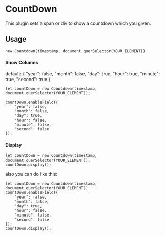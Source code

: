 CountDown
========================================
This plugin sets a span or div to show a countdown which you given.

## Usage
```
new Countdown(timestamp, document.querSelector(YOUR_ELEMENT))
```
#### Show Columns
default: {
	"year": false,
	"month": false,
	"day": true,
	"hour": true,
	"minute": true,
	"second": true
}
```
let countDown = new Countdown(timestamp, document.querSelector(YOUR_ELEMENT));

countDown.enableField({
	"year": false,
	"month": false,
	"day": true,
	"hour": false,
	"minute": false,
	"second": false
});
```

#### Display
```
let countDown = new Countdown(timestamp, document.querSelector(YOUR_ELEMENT));
countDown.display();
```
also you can do like this:
```
let countDown = new Countdown(timestamp, document.querSelector(YOUR_ELEMENT))
countDown.enableField({
	"year": false,
	"month": false,
	"day": true,
	"hour": false,
	"minute": false,
	"second": false
});
countDown.display();
```